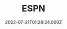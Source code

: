 ---
collection_archive: false
collection_awards: []
collection_category:
  - Studio
  - Editorial
  - Color
  - Conceptual
  - Sports + Athletes
  - Portraits
collection_content: >-
  Ayton, 23, is a serious gamer. Gaming has always been there for him in any
  form he needs: a best friend, a therapist, his No. 1 fan. Most of all, gaming
  provides a virtual community that has helped Ayton navigate the challenges he
  battles in the physical realm.


  Photographed in the Annexus Social Club, a lounge hidden in plain sight for
  Phoenix Suns VIP ticket holders to cheer for their favorite team, Ayton stands
  with his controller in hand, scanning the list of games preloaded to his
  PlayStation 5: World War Z: Aftermath; Fortnite; Call of Duty: Warzone Season
  2; Grand Theft Auto V. The lounge has been transformed into Ayton's personal
  game room


  Video games have been a refuge for Ayton ever since he was a child growing up
  in the Bahamas.


  After immigrating to the US to pursue basketball, Ayton struggled to shake the
  feeling of being alone in a new country. He says he quickly became the target
  of bullies who picked on his height and Bahamian accent.


  He became overwhelmed with feelings of loneliness and rejection. While he was
  unable to express his feelings back then, Ayton now knows he was dealing with
  bouts of anxiety and depression.


  "That type of stuff builds a hole in your heart. You have a big heart, but
  nobody sees the heart. You want to give the heart, but nobody wants the heart.
  And I had that at a young age where I didn't even want to be here. I didn't
  want to be here."


  "Gaming always keeps me level-headed. That's not a thing I'll ever lose. Like
  on the road right now. ... It's just a load off where I can just play the game
  and just chill out for a bit and then get back to work," Ayton says. "It's
  just video games and basketball. That's what keeps my head clear so I can play
  this sport."
collection_cover: https://d1sf55qlb7p6hz.cloudfront.net/2022-08_horizontal-covers-8.jpg
collection_cover_mobile: https://d1sf55qlb7p6hz.cloudfront.net/2022-08_vertical-covers-15.jpg
collection_description: >-
  Ayton, 23, is a serious gamer. Gaming has always been there for him in any
  form he needs: a best friend, a therapist, his No. 1 fan. Most of all, gaming
  provides a virtual community that has helped Ayton navigate the challenges he
  battles in the physical realm.
collection_description_alignment: center
collection_exhibition: []
collection_filter:
  - Commissioned + Stock
collection_hidden: false
collection_meta: 'Dominayton: Why Deandre Ayton Cant Live Without Video Games'
collection_meta_2: ""
collection_press: []
collection_preview:
  - https://d1sf55qlb7p6hz.cloudfront.net/4x3-ayton-3.jpg
  - https://d1sf55qlb7p6hz.cloudfront.net/4x3-ayton-2.jpg
  - https://d1sf55qlb7p6hz.cloudfront.net/4x3-ayton-1.jpg
  - https://d1sf55qlb7p6hz.cloudfront.net/4x3-ayton-4.jpg
  - https://d1sf55qlb7p6hz.cloudfront.net/4x3-ayton-5.jpg
cover_image: 
date: 2022-07-21T01:28:24.000Z
hide_footer: false 
navigation_theme: white
px_extra: true
row_alignment: between
slug: espn-deandre-ayton
theme_color: "#96F69C"
theme_color_all_works: 
title: ESPN 
seo:
  meta_description: 
  meta_title: 
collection_blocks:
  - _bookshop_name: collections/media-row-start
    row_alignment: between
  - _bookshop_name: collections/media-element
    align_y:  
    caption: 
    color: "#E1F3DD"
    image:  https://d1sf55qlb7p6hz.cloudfront.net/rieser-espn-ayton-1.jpg
    margin_left: 20
    margin_right: 0
    margin_y: 100
    width: 33
  - _bookshop_name: collections/media-element
    align_y:  
    caption: 
    color: "#E1F9FB"
    image:  https://d1sf55qlb7p6hz.cloudfront.net/rieser-espn-ayton-2.jpg
    margin_left: 0
    margin_right: 15
    margin_y: 400
    width: 25
  - _bookshop_name: collections/media-row
    row_alignment: between
  - _bookshop_name: collections/media-motion
    align_y: start
    block_aspect_ratio: 
    caption: 
    color: ""
    image: 
    margin_left: 20
    margin_right: 0
    margin_y: 100
    show_controls: false
    vimeo_id: 736015233
    width: 80
  - _bookshop_name: collections/media-row
    row_alignment: between
  - _bookshop_name: collections/media-element
    align_y:  
    caption: 
    color: "#FBEBD6"
    image:  https://d1sf55qlb7p6hz.cloudfront.net/rieser-espn-ayton-3.jpg
    margin_left: 10
    margin_right: 0
    margin_y: 100
    width: 55
  - _bookshop_name: collections/media-row
    row_alignment: between
  - _bookshop_name: collections/media-motion
    align_y: start
    block_aspect_ratio: 
    caption: 
    color: ""
    image: 
    margin_left: 0
    margin_right: 0
    margin_y: 100
    show_controls: false
    vimeo_id: 736015583
    width: 33
  - _bookshop_name: collections/media-motion
    align_y: start
    block_aspect_ratio: 
    caption: 
    color: ""
    image: 
    margin_left: 0
    margin_right: 5
    margin_y: 300
    show_controls: false
    vimeo_id: 736015552
    width: 55
  - _bookshop_name: collections/media-row
    row_alignment: between
  - _bookshop_name: collections/media-element
    align_y:  
    caption: 
    color: "#F7F7D0"
    image:  https://d1sf55qlb7p6hz.cloudfront.net/rieser-espn-ayton-7.jpg
    margin_left: 25
    margin_right: 0
    margin_y: 200
    width: 33
  - _bookshop_name: collections/media-row
    row_alignment: between
  - _bookshop_name: collections/media-element
    align_y:  
    caption: 
    color: "#E0EFFF"
    image:  https://d1sf55qlb7p6hz.cloudfront.net/rieser-espn-ayton-8.jpg
    margin_left: 10
    margin_right: 0
    margin_y: 300
    width: 30
  - _bookshop_name: collections/media-motion
    align_y: start
    block_aspect_ratio: 
    caption: 
    color: ""
    image: 
    margin_left: 0
    margin_right: 15
    margin_y: 100
    show_controls: false
    vimeo_id: 736015292
    width: 40
  - _bookshop_name: collections/media-row
    row_alignment: between
  - _bookshop_name: collections/media-element
    align_y:  
    caption: 
    color: "#F0E7FF"
    image:  https://d1sf55qlb7p6hz.cloudfront.net/rieser-espn-ayton-9.jpg
    margin_left: 30
    margin_right: 0
    margin_y: 100
    width: 25
  - _bookshop_name: collections/media-row
    row_alignment: between
  - _bookshop_name: collections/media-element
    align_y:  
    caption: 
    color: "#D8F9FD"
    image:  https://d1sf55qlb7p6hz.cloudfront.net/rieser-espn-ayton-10.jpg
    margin_left: 15
    margin_right: 0
    margin_y: 100
    width: 60
  - _bookshop_name: collections/media-element
    align_y:  
    caption: 
    color: "#E6FFEA"
    image:  https://d1sf55qlb7p6hz.cloudfront.net/rieser-espn-ayton-11.jpg
    margin_left: 0
    margin_right: 5
    margin_y: 900
    width: 15
  - _bookshop_name: collections/media-row
    row_alignment: between
  - _bookshop_name: collections/media-element
    align_y:  
    caption: 
    color: "#E6FBD0"
    image:  https://d1sf55qlb7p6hz.cloudfront.net/rieser-espn-ayton-12.jpg
    margin_left: 45
    margin_right: 0
    margin_y: 100
    width: 40
  - _bookshop_name: collections/media-row
    row_alignment: between
  - _bookshop_name: collections/media-element
    align_y:  
    caption: 
    color: "#FBEACD"
    image:  https://d1sf55qlb7p6hz.cloudfront.net/rieser-espn-ayton-14.jpg
    margin_left: 0
    margin_right: 0
    margin_y: 100
    width: 60
  - _bookshop_name: collections/media-element
    align_y:  
    caption: 
    color: "#E6F3FE"
    image:  https://d1sf55qlb7p6hz.cloudfront.net/rieser-espn-ayton-13.jpg
    margin_left: 0
    margin_right: 0
    margin_y: 700
    width: 33
  - _bookshop_name: collections/media-row-end
---